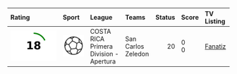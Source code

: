 | Rating                                                                                                                                 | Sport                                                                                                        | League                                    | Teams                 |   Status | Score   | TV Listing                                               |
|:---------------------------------------------------------------------------------------------------------------------------------------|:-------------------------------------------------------------------------------------------------------------|:------------------------------------------|:----------------------|---------:|:--------|:---------------------------------------------------------|
| <img src="https://raw.githubusercontent.com/BlakeDuncan25/Donut-SVG-Ratings/bac4e4a278175106499642192132b1786a9aec38/18.svg" alt="18"> | <img src="https://raw.githubusercontent.com/BlakeDuncan25/Donut-SVG-Ratings/master/soccer.png" alt="Soccer"> | COSTA RICA<br>Primera Division - Apertura | San Carlos<br>Zeledon |       20 | 0<br>0  | <a href="https://watch.fanatiz.com/channels">Fanatiz</a> |